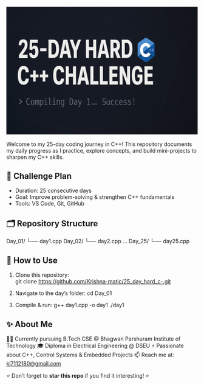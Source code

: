 <p align="center">
  <img src="generated-image.png" alt="25-Day Hard C++ Challenge Banner" />
</p>
Welcome to my 25-day coding journey in C++!  
This repository documents my daily progress as I practice, explore concepts, and build mini-projects to sharpen my C++ skills.  

## 📅 Challenge Plan  
- Duration: 25 consecutive days  
- Goal: Improve problem-solving & strengthen C++ fundamentals  
- Tools: VS Code, Git, GitHub  

## 🗂 Repository Structure  

Day\_01/
└── day1.cpp
Day\_02/
└── day2.cpp
...
Day\_25/
└── day25.cpp


## 📖 How to Use  

1. Clone this repository:  
   git clone https://github.com/Krishna-matic/25_day_hard_c-.git

2. Navigate to the day’s folder:
   cd Day_01
3. Compile & run:
   g++ day1.cpp -o day1
   ./day1

## ✨ About Me

👨‍💻 Currently pursuing B.Tech CSE @ Bhagwan Parshuram Institute of Technology
🎓 Diploma in Electrical Engineering @ DSEU
⚡ Passionate about C++, Control Systems & Embedded Projects
📫 Reach me at: kl7112180@gmail.com


⭐ Don’t forget to **star this repo** if you find it interesting! ⭐
  
